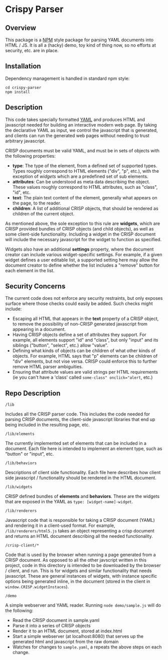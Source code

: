 Crispy Parser
===

Overview
---
This package is a [NPM](https://www.npmjs.org/) style package for parsing
YAML documents into HTML / JS.  It is all a (hacky) demo, toy kind of thing now,
so no efforts at security, etc. are in place.

Installation
---
Dependency management is handled in standard npm style:

    cd crispy-parser
    npm install

Description
---
This code takes specially formatted [YAML](http://yaml.org/) and produces
HTML and javascript needed for building an interactive modern web page.  By
taking the declarative YAML as input, we control the javascript that is
generated, and clients can run the generated web pages without needing to
trust arbitrary javascript.

CRISP documents must be valid YAML, and must be in sets of objects with the
following properties:

 * **type**:       The type of the element, from a defined set of supported
                   types. Types roughly correspond to HTML elements ("div", "p",
                   etc.), with the exception of *widgets* which are a predefined
                   set of sub elements.
 * **attributes**: Can be understood as meta data describing the object. These
                   values roughly correspond to  HTML attributes, such as
                   "class", "id", etc.
 * **text**:       The plain text content of the element, generally what
                   appears on the page, to the reader.
 * **children**:   A list of additional CRISP objects, that should be rendered
                   as children of the current object.

As mentioned above, the sole exception to this rule are **widgets**, which are
CRISP provided bundles of CRISP objects (and child objects), as well as some
client-side functionality.  Including a widget in the CRISP document will
include the necessary javascript for the widget to function as specified.

Widgets also have an additional **settings** property, where the document
creator can include various widget-specific settings.  For example, if a given
widget defines a user editable list, a supported setting here may allow the
document creator to define whether the list includes a "remove" button for
each element in the list.

Security Concerns
---
The current code does not enforce any security restraints, but only exposes
surface where those checks could easily be added.  Such checks might include:

 * Escaping all HTML that appears in the **text** property of a CRISP object,
   to remove the possibility of non-CRISP generated javascript from appearing
   in a document.
 * Having CRISP objects define a set of attributes they support.  For example,
   all elements support "id" and "class", but only "input" and its siblings
   ("button", "select", etc.) allow "value".
 * Defining what kinds of objects can be children of what other kinds of
   objects.  For example, HTML says that "p" elements can be children of "div"
   elements, but not vise versa.  CRISP could enforce this to further remove
   HTML parser ambiguities.
 * Ensuring that attribute values are valid strings per HTML requirements (ie
   you can't have a 'class' called `some-class" onclick="alert`, etc.)

Repo Description
---

`/lib`

Includes all the CRISP parser code.  This includes the code needed for parsing
CRISP documents, the client-side javascript libraries that end up being included
in the resulting page, etc.


`/lib/elements`

The currently implemented set of elements that can be included in a document.
Each file here is intended to implement an element type, such as "button" or
"input", etc.


`/lib/behaviors`

Descriptions of client side functionality. Each file here describes how
client side javascript / functionality should be rendered in the HTML document.


`/lib/widgets`

CRISP defined bundles of **elements** and **behaviors**.  These are the widgets
that are exposed in the YAML as `type: [widget-name]-widget`.


`/lib/renderers`

Javascript code that is responsible for taking a CRISP document (YAML) and
rendering it in a client-used format.  For example, `/lib/renderers/html5.js`
takes an object representing a crisp document and returns an HTML document
describing all the needed functionality.


`/crisp-client/*`

Code that is used by the browser when running a page generated from a CRISP
document.  As opposed to all the other javscript written in this project,
code in this directory is intended to be downloaded by the browser / client,
and run.  This is for widgets and similar functionality that needs javascript.
These are general instances of widgets, with instance specific options being
generated inline, in the document (stored in the client in
`window.CRISP.widgetInstaces`).


`/demo`

A simple webserver and YAML reader.  Running `node demo/sample.js` will do
the following:

 * Read the CRISP document in sample.yaml
 * Parse it into a series of CRISP objects
 * Render it to an HTML document, stored at index.html
 * Start a simple webserver (at localhost:8080) that serves up the generated
   html and javascript from the raw domain
 * Watches for changes to `sample.yaml`, a repeats the above steps on each
   change.
